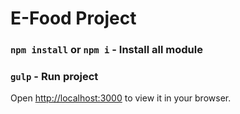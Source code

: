 # E-Food Project

### `npm install` or `npm i` - Install all module

### `gulp` - Run project

Open [http://localhost:3000](http://localhost:3000) to view it in your browser.
